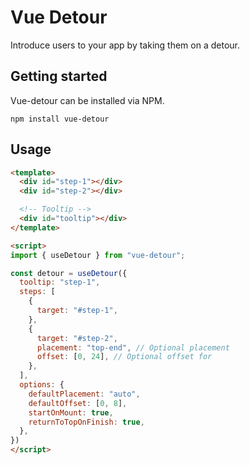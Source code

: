 # Vue Detour

Introduce users to your app by taking them on a detour.

## Getting started

Vue-detour can be installed via NPM.

```
npm install vue-detour
```

## Usage

```html
<template>
  <div id="step-1"></div>
  <div id="step-2"></div>

  <!-- Tooltip -->
  <div id="tooltip"></div>
</template>

<script>
import { useDetour } from "vue-detour";

const detour = useDetour({
  tooltip: "step-1",
  steps: [
    {
      target: "#step-1",
    },
    {
      target: "#step-2",
      placement: "top-end", // Optional placement
      offset: [0, 24], // Optional offset for
    },
  ],
  options: {
    defaultPlacement: "auto",
    defaultOffset: [0, 8],
    startOnMount: true,
    returnToTopOnFinish: true,
  },
})
</script>
```
